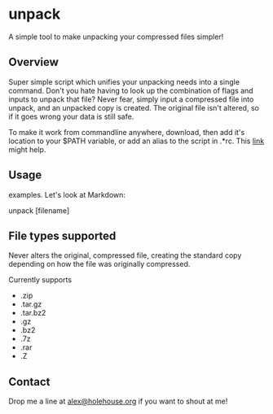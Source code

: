 unpack
=============

A simple tool to make unpacking your compressed files simpler!

Overview
--------
Super simple script which unifies your unpacking needs into a single command. Don't you
hate having to look up the combination of flags and inputs to unpack that file? Never fear,
simply input a compressed file into unpack, and an unpacked copy is created. The original
file isn't altered, so if it goes wrong your data is still safe.

To make it work from commandline anywhere, download, then add it's location to your 
$PATH variable, or add an alias to the script in .*rc. This [link](http://stackoverflow.com/questions/6637622/how-can-i-run-perl-script-from-anywhere-in-unix-environment) might help.


Usage
-----
examples. Let's look at Markdown:

   unpack [filename] 

File types supported
--------------------

Never alters the original, compressed file, creating the standard copy depending on
how the file was originally compressed.

Currently supports

* .zip
* .tar.gz
* .tar.bz2
* .gz
* .bz2
* .7z
* .rar
* .Z

Contact
--------------------
Drop me a line at alex@holehouse.org if you want to shout at me!
